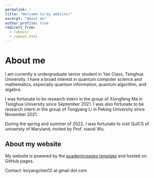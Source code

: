 ```yaml
---
permalink: /
title: "Welcome to my website!"
excerpt: "About me"
author_profile: true
redirect_from: 
  - /about/
  - /about.html
---
```





About me
======
I am currently a undergraduate senior student in Yao Class, Tsinghua University. I have a broad interest in quantum computer science and mathematics, especially quantum information, quantum algorithm, and algebra.

I was fortunate to be research intern in the group of Xiongfeng Ma in Tsinghua University since September 2021. I was also fortunate to be research intern in the group of Tongyang Li in Peking University since November 2021.

During the spring and summer of 2022, I was fortunate to visit QuICS of univeristy of Maryland, invited by Prof. xiaodi Wu.


About my website
------
My website is powered by the [academicpages template](https://academicpages.github.io/) and hosted on GitHub pages.

Contact: boyangchen12 at gmail dot com
